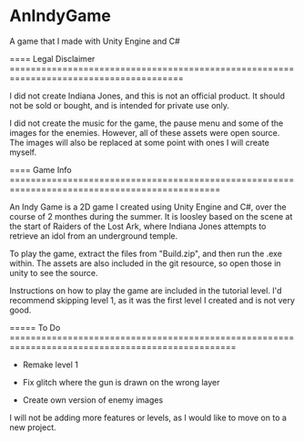 # AnIndyGame
A game that I made with Unity Engine and C#

==== Legal Disclaimer =======================================================================================

I did not create Indiana Jones, and this is not an official product. It should not be sold or bought, and is intended for private use only.

I did not create the music for the game, the pause menu and some of the images for the enemies. However, all of these assets were open source. The images will also be replaced at some point with ones I will create myself.

==== Game Info ==============================================================================================

An Indy Game is a 2D game I created using Unity Engine and C#, over the course of 2 monthes during the summer. It is loosley based on the scene at the start of Raiders of the Lost Ark, where Indiana Jones attempts to retrieve an idol from an underground temple.

To play the game, extract the files from "Build.zip", and then run the .exe within. The assets are also included in the git resource, so open those in unity to see the source.

Instructions on how to play the game are included in the tutorial level. I'd recommend skipping level 1, as it was the first level I created and is not very good.

===== To Do =================================================================================================

- Remake level 1

- Fix glitch where the gun is drawn on the wrong layer

- Create own version of enemy images

I will not be adding more features or levels, as I would like to move on to a new project.
